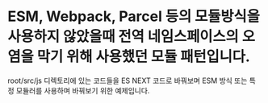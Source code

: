 # ESM, Webpack, Parcel 등의 모듈방식을 사용하지 않았을때 전역 네임스페이스의 오염을 막기 위해 사용했던 모듈 패턴입니다.

root/src/js 디렉토리에 있는 코드들을 ES NEXT 코드로 바꿔보며 ESM 방식 또는 특정 모듈러를 사용하며 바꿔보기 위한 예제입니다.
